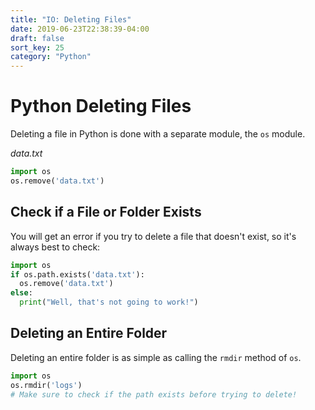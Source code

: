 ```yaml
---
title: "IO: Deleting Files"
date: 2019-06-23T22:38:39-04:00
draft: false
sort_key: 25
category: "Python"
---
```


# Python Deleting Files

Deleting a file in Python is done with a separate module, the `os` module.

*data.txt*
```python
import os
os.remove('data.txt')
```

## Check if a File or Folder Exists

You will get an error if you try to delete a file that doesn't exist, so it's
always best to check:

```python
import os
if os.path.exists('data.txt'):
  os.remove('data.txt')
else:
  print("Well, that's not going to work!")
```

## Deleting an Entire Folder

Deleting an entire folder is as simple as calling the `rmdir` method of `os`.

```python
import os
os.rmdir('logs')
# Make sure to check if the path exists before trying to delete!
```

